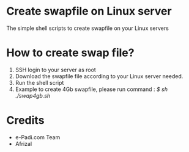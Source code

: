 # Create swapfile on Linux server
The simple shell scripts to create swapfile on your Linux servers

# How to create swap file?
1. SSH login to your server as root
2. Download the swapfile file according to your Linux server needed.
3. Run the shell script
4. Example to create 4Gb swapfile, please run command : _$ sh ./swap4gb.sh_

# Credits
- e-Padi.com Team 
- Afrizal
